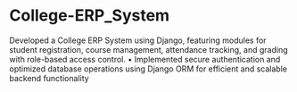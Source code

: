 # College-ERP_System
 Developed a College ERP System using Django, featuring modules for student registration, course management, attendance tracking, and grading with role-based access control. •	Implemented secure authentication and optimized database operations using Django ORM for efficient and scalable backend functionality
